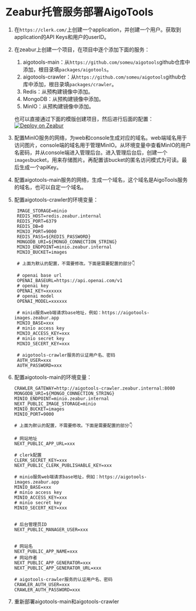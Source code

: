# Zeabur托管服务部署AigoTools

1. 在`https://clerk.com/`上创建一个application，并创建一个用户。获取到application的API Keys和用户的userID。
2. 在zeabur上创建一个项目，在项目中逐个添加下面的服务：
   1. aigotools-main：从`https://github.com/someu/aigotools`github仓库中添加，根目录填`packages/aigotools`。
   2. aigotools-crawler：从`https://github.com/someu/aigotools`github仓库中添加，根目录填`packages/crawler`。
   3. Redis：从预构建镜像中添加。
   4. MongoDB：从预构建镜像中添加。
   5. MinIO：从预构建镜像中添加。
  
    
    也可以直接通过下面的模版创建项目，然后进行后面的配置：
  [![Deploy on Zeabur](https://zeabur.com/button.svg)](https://zeabur.com/templates/9PSGFO?referralCode=someu)

4. 配置MinIO服务的网络，为web和console生成对应的域名。web端域名用于访问图片，console端的域名用于管理MinIO。从环境变量中查看MinIO的用户名密码，并从console端进入管理后台。进入管理后台后，创建一个`images`bucket，用来存储图片。再配置该bucket的匿名访问模式为可读。最后生成一个apiKey。
5. 配置aigotools-main服务的网络，生成一个域名，这个域名是AigoTools服务的域名，也可以自定一个域名。
6. 配置aigotools-crawler的环境变量：
   ```
    IMAGE_STORAGE=minio
    REDIS_HOST=redis.zeabur.internal
    REDIS_PORT=6379
    REDIS_DB=0
    MINIO_PORT=9000
    REDIS_PASS=${REDIS_PASSWORD}
    MONGODB_URI=${MONGO_CONNECTION_STRING}
    MINIO_ENDPOINT=minio.zeabur.internal
    MINIO_BUCKET=images

    # 上面为默认的配置，不需要修改。下面是需要配置的部分👇

    # openai base url
    OPENAI_BASEURL=https://api.openai.com/v1
    # openai key
    OPENAI_KEY=xxxxxx
    # openai model
    OPENAI_MODEL=xxxxxx
        
    # minio服务web端请求base地址，例如：https://aigotools-images.zeabur.app
    MINIO_BASE=xxx
    # minio access key
    MINIO_ACCESS_KEY=xxx
    # minio secret key
    MINIO_SECERT_KEY=xxx

    # aigotools-crawler服务的认证用户名、密码
    AUTH_USER=xxx
    AUTH_PASSWORD=xxx
    ```
7. 配置aigotools-main的环境变量：
    ```
    CRAWLER_GATEWAY=http://aigotools-crawler.zeabur.internal:8080
    MONGODB_URI=${MONGO_CONNECTION_STRING}
    MINIO_ENDPOINT=minio.zeabur.internal
    NEXT_PUBLIC_IMAGE_STORAGE=minio
    MINIO_BUCKET=images
    MINIO_PORT=9000

    # 上面为默认的配置，不需要修改。下面是需要配置的部分👇

    # 网站地址
    NEXT_PUBLIC_APP_URL=xxx

    # clerk配置
    CLERK_SECRET_KEY=xxx
    NEXT_PUBLIC_CLERK_PUBLISHABLE_KEY=xxx
    
    # minio服务web端请求base地址，例如：https://aigotools-images.zeabur.app
    MINIO_BASE=xxx
    # minio access key
    MINIO_ACCESS_KEY=xxx
    # minio secret key
    MINIO_SECERT_KEY=xxx
    

    # 后台管理员ID
    NEXT_PUBLIC_MANAGER_USER=xxx
    
    
    # 网站名
    NEXT_PUBLIC_APP_NAME=xxx
    # 网站作者
    NEXT_PUBLIC_APP_GENERATOR=xxx
    NEXT_PUBLIC_APP_GENERATOR_URL=xxx

    # aigotools-crawler服务的认证用户名、密码
    CRAWLER_AUTH_USER=xxx
    CRAWLER_AUTH_PASSWORD=xxx
    ```
8. 重新部署aigotools-main和aigotools-crawler